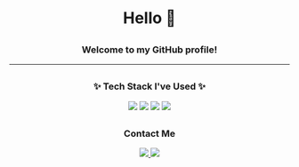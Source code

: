 ## <h1 align="center">Hello 👋</h1>
## <h3 align="center">Welcome to my GitHub profile!</h3>


<!-- <h3 align="center">🙂 About Me 🙂</h3>
<div align="center">
  <p>🧐 Interest <strong> Object Detection and Deep Learning</strong></p> 
  
</div>
--> 

---
## <h3 align="center">✨ Tech Stack I've Used ✨</h3>
<div align="center">
  <!-- <img src="https://img.shields.io/badge/Dart-0175C2?style=for-the-badge&logo=dart&logoColor=white" /> 
  <img src="https://img.shields.io/badge/iOS-000000?style=for-the-badge&logo=ios&logoColor=white" /> 
  <img src="https://img.shields.io/badge/Amazon_AWS-232F3E?style=for-the-badge&logo=amazon-aws&logoColor=white" />
  --> 
   <img src="https://img.shields.io/badge/Swift-FA7343?style=for-the-badge&logo=swift&logoColor=white" />
  <img src="https://img.shields.io/badge/Xcode-007ACC?style=for-the-badge&logo=Xcode&logoColor=white" /> 
  <img src="https://img.shields.io/badge/Flutter-02569B?style=for-the-badge&logo=flutter&logoColor=white" /> 
  <img src="https://img.shields.io/badge/Python-3776AB?style=for-the-badge&logo=python&logoColor=white" />

</div>



## <h3 align="center"> Contact Me </h3>
<div align="center">
  <a href="https://velog.io/@yunhu89">
    <img src="https://img.shields.io/badge/Velog-1EBC8F?style=for-the-badge&logo=velog&logoColor=white" />
  </a>
  <a href="https://www.linkedin.com/in/윤후-김-24a38132a">
    <img src="https://img.shields.io/badge/LinkedIn-0A66C2?style=for-the-badge&logo=linkedin&logoColor=white" />
  </a>
</div>

